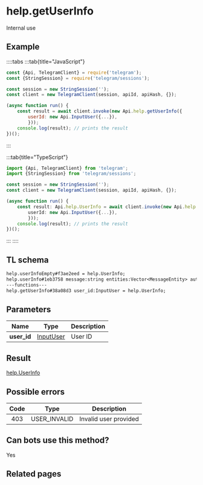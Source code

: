# help.getUserInfo

Internal use

## Example

::::tabs
:::tab{title="JavaScript"}

```js
const {Api, TelegramClient} = require('telegram');
const {StringSession} = require('telegram/sessions');

const session = new StringSession('');
const client = new TelegramClient(session, apiId, apiHash, {});

(async function run() {
    const result = await client.invoke(new Api.help.getUserInfo({
		userId: new Api.InputUser({...}),
		}));
    console.log(result); // prints the result
})();

```

:::

:::tab{title="TypeScript"}

```ts
import {Api, TelegramClient} from 'telegram';
import {StringSession} from 'telegram/sessions';

const session = new StringSession('');
const client = new TelegramClient(session, apiId, apiHash, {});

(async function run() {
    const result: Api.help.UserInfo = await client.invoke(new Api.help.getUserInfo({
		userId: new Api.InputUser({...}),
		}));
    console.log(result); // prints the result
})();

```

:::
::::

## TL schema

```txt
help.userInfoEmpty#f3ae2eed = help.UserInfo;
help.userInfo#1eb3758 message:string entities:Vector<MessageEntity> author:string date:int = help.UserInfo;
---functions---
help.getUserInfo#38a08d3 user_id:InputUser = help.UserInfo;
```

## Parameters

|    Name     | Type                                                  | Description |
| :---------: | ----------------------------------------------------- | ----------- |
| **user_id** | [InputUser](https://core.telegram.org/type/InputUser) | User ID     |

## Result

[help.UserInfo](https://core.telegram.org/type/help.UserInfo)

## Possible errors

| Code | Type         | Description           |
| :--: | ------------ | --------------------- |
| 403  | USER_INVALID | Invalid user provided |

## Can bots use this method?

Yes

## Related pages
